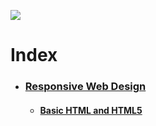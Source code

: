 ![](https://upload.wikimedia.org/wikipedia/commons/3/39/FreeCodeCamp_logo.png)
# Index
* ### [Responsive Web Design](https://github.com/jmarcosg/courses/tree/main/freeCodeCamp/Responsive%20Web%20Design)
  * #### [Basic HTML and HTML5](https://github.com/jmarcosg/courses/tree/main/freeCodeCamp/Responsive%20Web%20Design/Basic%20HTML%20and%20HTML5)
